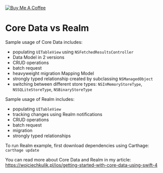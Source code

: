 <a href="https://www.buymeacoffee.com/WojciechKulik" target="_blank"><img src="https://bmc-cdn.nyc3.digitaloceanspaces.com/BMC-button-images/custom_images/orange_img.png" alt="Buy Me A Coffee" style="height: auto !important;width: auto !important;" ></a>

# Core Data vs Realm

Sample usage of Core Data includes:
- populating `UITableView` using `NSFetchedResultsController`
- Data Model in 2 versions
- CRUD operations
- batch request
- heavyweight migration Mapping Model
- strongly typed relationship created by subclassing `NSManagedObject`
- switching between different store types: `NSInMemoryStoreType`, `NSSQLiteStoreType`, `NSBinaryStoreType`

Sample usage of Realm includes:
- populating `UITableView`
- tracking changes using Realm notifications
- CRUD operations
- batch request
- migration
- strongly typed relationships

To run Realm example, first download dependencies using Carthage: `carthage update`

You can read more about Core Data and Realm in my article:  
https://wojciechkulik.pl/ios/getting-started-with-core-data-using-swift-4
